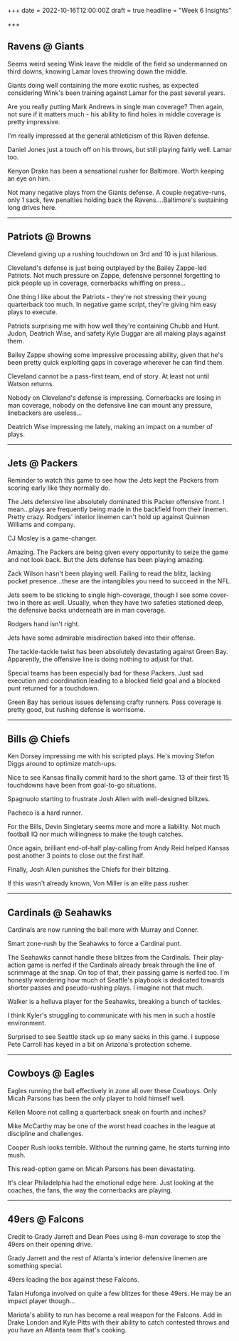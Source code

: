 +++
date = 2022-10-16T12:00:00Z
draft = true
headline = "Week 6 Insights"

+++
## Ravens @ Giants

Seems weird seeing Wink leave the middle of the field so undermanned on third downs, knowing Lamar loves throwing down the middle.

Giants doing well containing the more exotic rushes, as expected considering Wink's been training against Lamar for the past several years.

Are you really putting Mark Andrews in single man coverage? Then again, not sure if it matters much - his ability to find holes in middle coverage is pretty impressive.

I'm really impressed at the general athleticism of this Raven defense.

Daniel Jones just a touch off on his throws, but still playing fairly well. Lamar too. 

Kenyon Drake has been a sensational rusher for Baltimore. Worth keeping an eye on him.

Not many negative plays from the Giants defense. A couple negative-runs, only 1 sack, few penalties holding back the Ravens....Baltimore's sustaining long drives here.

***

## Patriots @ Browns

Cleveland giving up a rushing touchdown on 3rd and 10 is just hilarious. 

Cleveland's defense is just being outplayed by the Bailey Zappe-led Patriots. Not much pressure on Zappe, defensive personnel forgetting to pick people up in coverage, cornerbacks whiffing on press...

One thing I like about the Patriots - they're not stressing their young quarterback too much. In negative game script, they're giving him easy plays to execute.

Patriots surprising me with how well they're containing Chubb and Hunt. Judon, Deatrich Wise, and safety Kyle Duggar are all making plays against them.

Bailey Zappe showing some impressive processing ability, given that he's been pretty quick exploiting gaps in coverage wherever he can find them.

Cleveland cannot be a pass-first team, end of story. At least not until Watson returns.

Nobody on Cleveland's defense is impressing. Cornerbacks are losing in man coverage, nobody on the defensive line can mount any pressure, linebackers are useless...

Deatrich Wise impressing me lately, making an impact on a number of plays.

***

## Jets @ Packers

Reminder to watch this game to see how the Jets kept the Packers from scoring early like they normally do.

The Jets defensive line absolutely dominated this Packer offensive front. I mean...plays are frequently being made in the backfield from their linemen. Pretty crazy. Rodgers' interior linemen can't hold up against Quinnen Williams and company.

CJ Mosley is a game-changer.

Amazing. The Packers are being given every opportunity to seize the game and not look back. But the Jets defense has been playing amazing.

Zack Wilson hasn't been playing well. Failing to read the blitz, lacking pocket presence...these are the intangibles you need to succeed in the NFL.

Jets seem to be sticking to single high-coverage, though I see some cover-two in there as well. Usually, when they have two safeties stationed deep, the defensive backs underneath are in man coverage.

Rodgers hand isn't right.

Jets have some admirable misdirection baked into their offense.

The tackle-tackle twist has been absolutely devastating against Green Bay. Apparently, the offensive line is doing nothing to adjust for that.

Special teams has been especially bad for these Packers. Just sad execution and coordination leading to a blocked field goal and a blocked punt returned for a touchdown.

Green Bay has serious issues defensing crafty runners. Pass coverage is pretty good, but rushing defense is worrisome.

***

## Bills @ Chiefs

Ken Dorsey impressing me with his scripted plays. He's moving Stefon Diggs around to optimize match-ups.

Nice to see Kansas finally commit hard to the short game. 13 of their first 15 touchdowns have been from goal-to-go situations.

Spagnuolo starting to frustrate Josh Allen with well-designed blitzes. 

Pacheco is a hard runner.

For the Bills, Devin Singletary seems more and more a liability. Not much football IQ nor much willingness to make the tough catches.

Once again, brilliant end-of-half play-calling from Andy Reid helped Kansas post another 3 points to close out the first half.

Finally, Josh Allen punishes the Chiefs for their blitzing. 

If this wasn't already known, Von Miller is an elite pass rusher.

***

## Cardinals @ Seahawks

Cardinals are now running the ball more with Murray and Conner.

Smart zone-rush by the Seahawks to force a Cardinal punt.

The Seahawks cannot handle these blitzes from the Cardinals. Their play-action game is nerfed if the Cardinals already break through the line of scrimmage at the snap. On top of that, their passing game is nerfed too. I'm honestly wondering how much of Seattle's playbook is dedicated towards shorter passes and pseudo-rushing plays. I imagine not that much.

Walker is a helluva player for the Seahawks, breaking a bunch of tackles.

I think Kyler's struggling to communicate with his men in such a hostile environment.

Surprised to see Seattle stack up so many sacks in this game. I suppose Pete Carroll has keyed in a bit on Arizona's protection scheme.

***

## Cowboys @ Eagles

Eagles running the ball effectively in zone all over these Cowboys. Only Micah Parsons has been the only player to hold himself well.

Kellen Moore not calling a quarterback sneak on fourth and inches?

Mike McCarthy may be one of the worst head coaches in the league at discipline and challenges.

Cooper Rush looks terrible. Without the running game, he starts turning into mush.

This read-option game on Micah Parsons has been devastating.

It's clear Philadelphia had the emotional edge here. Just looking at the coaches, the fans, the way the cornerbacks are playing.

***

## 49ers @ Falcons

Credit to Grady Jarrett and Dean Pees using 8-man coverage to stop the 49ers on their opening drive.

Grady Jarrett and the rest of Atlanta's interior defensive linemen are something special.

49ers loading the box against these Falcons.

Talan Hufonga involved on quite a few blitzes for these 49ers. He may be an impact player though...

Mariota's ability to run has become a real weapon for the Falcons. Add in Drake London and Kyle Pitts with their ability to catch contested throws and you have an Atlanta team that's cooking.